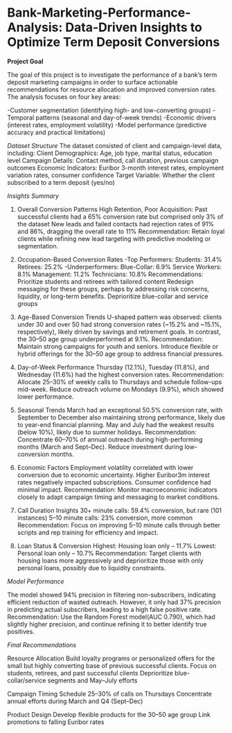 # Bank-Marketing-Performance-Analysis: Data-Driven Insights to Optimize Term Deposit Conversions
**Project Goal**

The goal of this project is to investigate the performance of a bank’s term deposit marketing campaigns in order to surface actionable recommendations for resource allocation and improved conversion rates. The analysis focuses on four key areas:

-Customer segmentation (identifying high- and low-converting groups)
-Temporal patterns (seasonal and day-of-week trends)
-Economic drivers (interest rates, employment volatility)
-Model performance (predictive accuracy and practical limitations)

_Dataset Structure_
The dataset consisted of client and campaign-level data, including:
Client Demographics: Age, job type, marital status, education level
Campaign Details: Contact method, call duration, previous campaign outcomes
Economic Indicators: Euribor 3-month interest rates, employment variation rates, consumer confidence
Target Variable: Whether the client subscribed to a term deposit (yes/no)

_Insights Summary_

1. Overall Conversion Patterns
High Retention, Poor Acquisition:
Past successful clients had a 65% conversion rate but comprised only 3% of the dataset
New leads and failed contacts had rejection rates of 91% and 86%, dragging the overall rate to 11%
Recommendation:
Retain loyal clients while refining new lead targeting with predictive modeling or segmentation.

2. Occupation-Based Conversion Rates
-Top Performers:
Students: 31.4%
Retirees: 25.2%
-Underperformers:
Blue-Collar: 6.9%
Service Workers: 8.1%
Management: 11.2%
Technicians: 10.8%
Recommendations:
Prioritize students and retirees with tailored content
Redesign messaging for these groups, perhaps by addressing risk concerns, liquidity, or long-term benefits.
Deprioritize blue-collar and service groups

3. Age-Based Conversion Trends
U-shaped pattern was observed: clients under 30 and over 50 had strong conversion rates (~15.2% and ~15.1%, respectively), likely driven by savings and retirement goals.
In contrast, the 30–50 age group underperformed at 9.1%.
Recommendation:
Maintain strong campaigns for youth and seniors. Introduce flexible or hybrid offerings for the 30–50 age group to address financial pressures.

4. Day-of-Week Performance
Thursday (12.1%), Tuesday (11.8%), and Wednesday (11.6%) had the highest conversion rates.
Recommendation:
Allocate 25–30% of weekly calls to Thursdays and schedule follow-ups mid-week. Reduce outreach volume on Mondays (9.9%), which showed lower performance.

5. Seasonal Trends
March had an exceptional 50.5% conversion rate, with September to December also maintaining strong performance, likely due to year-end financial planning.
May and July had the weakest results (below 10%), likely due to summer holidays.
Recommendation:
Concentrate 60–70% of annual outreach during high-performing months (March and Sept–Dec). Reduce investment during low-conversion months.

6. Economic Factors
Employment volatility correlated with lower conversion due to economic uncertainty.
Higher Euribor3m interest rates negatively impacted subscriptions.
Consumer confidence had minimal impact.
Recommendation:
Monitor macroeconomic indicators closely to adapt campaign timing and messaging to market conditions.



7. Call Duration Insights
30+ minute calls: 59.4% conversion, but rare (101 instances)
5–10 minute calls: 23% conversion, more common
Recommendation:
Focus on improving 5–10 minute calls through better scripts and rep training for efficiency and impact.


8. Loan Status & Conversion
Highest: Housing loan only – 11.7%
Lowest: Personal loan only – 10.7%
Recommendation: 
Target clients with housing loans more aggressively and deprioritize those with only personal loans, possibly due to liquidity constraints.



_Model Performance_

The model showed 94% precision in filtering non-subscribers, indicating efficient reduction of wasted outreach.
However, it only had 37% precision in predicting actual subscribers, leading to a high false positive rate.
Recommendation: 
Use the Random Forest model(AUC 0.790), which had slightly higher precision, and continue refining it to better identify true positives.



_Final Recommendations_

Resource Allocation
Build loyalty programs or personalized offers for the small but highly converting base of previous successful clients.
Focus on students, retirees, and past successful clients
Deprioritize blue-collar/service segments and May–July efforts

Campaign Timing
Schedule 25–30% of calls on Thursdays
Concentrate annual efforts during March and Q4 (Sept–Dec)

 Product Design
Develop flexible products for the 30–50 age group
Link promotions to falling Euribor rates
